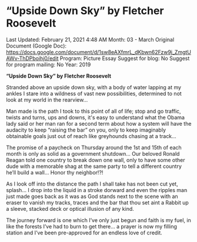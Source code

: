 # “Upside Down Sky” by Fletcher Roosevelt

Last Updated: February 21, 2021 4:48 AM
Month: 03 - March
Original Document (Google Doc): https://docs.google.com/document/d/1sw8eAXfmrL_dKbwn62Fzw9j_ZmgtUAWv-ThDPboihj0/edit
Program: Picture Essay
Suggest for blog: No
Suggest for program mailing: No
Year: 2019

**“Upside Down Sky” by Fletcher Roosevelt**

Stranded above an upside down sky, with a body of water lapping at my ankles I stare into a wildness of vast new possibilities, determined to not look at my world in the rearview…

Man made is the path I took to this point of all of life; stop and go traffic, twists and turns, ups and downs, it's easy to understand what the Obama lady said or her man ran for a second term about how a system will have the audacity to keep “raising the bar” on you, only to keep imaginably obtainable goals just out of reach like greyhounds chasing at a track…

The promise of a paycheck on Thursday around the 1st and 15th of each month is only as solid as a government shutdown… Our beloved Ronald Reagan told one country to break down one wall, only to have some other dude with a memorable shag at the same party to tell a different country he’ll build a wall… Honor thy neighbor!?!

As I look off into the distance the path I shall take has not been cut yet, splash… I drop into the liquid in a stroke dorward and even the ripples man just made goes back as it was as God stands next to the scene with an eraser to vanish my tracks, traces and the bar that thou set aint a Rabbit up a sleeve, stacked deck or optical illusion of any kind.

The journey forward is one which I’ve only just begun and faith is my fuel, in like the forests I’ve had to burn to get there… a prayer is now my filling station and I’ve been pre-approved for an endless love of credit.